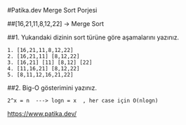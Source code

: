 #Patika.dev Merge Sort Porjesi

##[16,21,11,8,12,22] -> Merge Sort

##1. Yukarıdaki dizinin sort türüne göre aşamalarını yazınız. 

```
1. [16,21,11,8,12,22]
2. [16,21,11] [8,12,22]
3. [16,21] [11] [8,12] [22]
4. [11,16,21] [8,12,22]
5. [8,11,12,16,21,22]
```
##2. Big-O gösterimini yazınız.

````
2^x = n  ---> logn = x  , her case için O(nlogn)
````
https://www.patika.dev/
